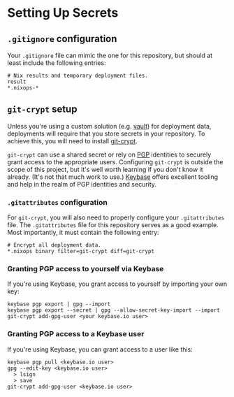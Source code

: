 Setting Up Secrets
==================

## `.gitignore` configuration

Your `.gitignore` file can mimic the one for this repository, but should at least include the following entries:

    # Nix results and temporary deployment files.
    result
    *.nixops-*

## `git-crypt` setup

Unless you're using a custom solution (e.g. [vault](https://github.com/hashicorp/vault)) for deployment data, deployments will require that you store secrets in your repository. To achieve this, you will need to install [git-crypt](https://www.agwa.name/projects/git-crypt/).

`git-crypt` can use a shared secret or rely on [PGP](https://en.wikipedia.org/wiki/Pretty_Good_Privacy) identities to securely grant access to the appropriate users. Configuring `git-crypt` is outside the scope of this project, but it's well worth learning if you don't know it already. (It's not that much work to use.) [Keybase](https://keybase.io/) offers excellent tooling and help in the realm of PGP identities and security.

### `.gitattributes` configuration

For `git-crypt`, you will also need to properly configure your `.gitattributes` file. The `.gitattributes` file for this repository serves as a good example. Most importantly, it must contain the following entry:


    # Encrypt all deployment data.
    *.nixops binary filter=git-crypt diff=git-crypt

### Granting PGP access to yourself via Keybase

If you're using Keybase, you grant access to yourself by importing your own key:

```shell
keybase pgp export | gpg --import
keybase pgp export --secret | gpg --allow-secret-key-import --import
git-crypt add-gpg-user <your keybase.io user>
```

### Granting PGP access to a Keybase user

If you're using Keybase, you can grant access to a user like this:

```shell
keybase pgp pull <keybase.io user>
gpg --edit-key <keybase.io user>
  > lsign
  > save
git-crypt add-gpg-user <keybase.io user>
```
